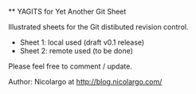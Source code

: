 ** YAGITS for Yet Another Git Sheet

Illustrated sheets for the Git distibuted revision control.

- Sheet 1: local used (draft v0.1 release)
- Sheet 2: remote used (to be done)

Please feel free to comment / update.

Author: Nicolargo at http://blog.nicolargo.com/
